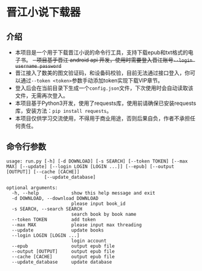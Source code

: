 # 晋江小说下载器

## 介绍

- 本项目是一个用于下载晋江小说的命令行工具，支持下载epub和txt格式的电子书。
~~- 项目基于晋江 android api 开发，使用时需要登入晋江账号```--login username password```~~
- 晋江接入了数美的图文验证码，和设备码校验，目前无法通过接口登入，你可以通过```--token <token>```参数手动添加token实现下载VIP章节。
- 登入后会在当前目录下生成一个```config.json```文件，下次使用时会自动读取该文件，无需再次登入。
- 本项目基于Python3开发，使用了requests库，使用前请确保已安装requests库，安装方法：`pip install requests`。
- 本项目仅供学习交流使用，不得用于商业用途，否则后果自负，作者不承担任何责任。

## 命令行参数

```
usage: run.py [-h] [-d DOWNLOAD] [-s SEARCH] [--token TOKEN] [--max MAX] [--update] [--login LOGIN [LOGIN ...]] [--epub] [--output [OUTPUT]] [--cache [CACHE]]  
              [--update_database]

optional arguments:
  -h, --help            show this help message and exit
  -d DOWNLOAD, --download DOWNLOAD
                        please input book_id
  -s SEARCH, --search SEARCH
                        search book by book name
  --token TOKEN         add token
  --max MAX             please input max threading
  --update              update books
  --login LOGIN [LOGIN ...]
                        login account
  --epub                output epub file
  --output [OUTPUT]     output epub file
  --cache [CACHE]       output epub file
  --update_database     update database

```
